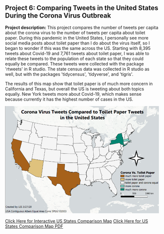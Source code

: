 ## Project 6: Comparing Tweets in the United States During the Corona Virus Outbreak

**Project description:** This project compares the number of tweets per capita about the corona virus to the number of tweets per capita about toilet paper. During this pandemic in the United States, I personally see more social media posts about toilet paper than I do about the virus itself, so I began to wonder if this was the same across the US. Starting with 8,395 tweets about Covid-19 and 7,761 tweets about toilet paper, I was able to relate these tweets to the population of each state so that they could equally be compared. These tweets were collected with the package 'rtweets' in R studio. The state census data was collected in R studio as well, but with the packages 'tidycensus', 'tidyverse', and 'tigris'. 

The results of this map show that toilet paper is of much more concern in California and Texas, but overall the US is tweeting about both topics equally. New York tweets more about Covid-19, which makes sense because currently it has the highest number of cases in the US. 

[<img src="../images/states.PNG?raw=true"/>](/projects/qgis2web_2020_03_27-21_35_36_993679)

[Click Here for Interactive US States Comparison Map](/projects/qgis2web_2020_03_27-21_35_36_993679)
[Click Here for US States Comparison Map PDF](/pdf/states.pdf)

